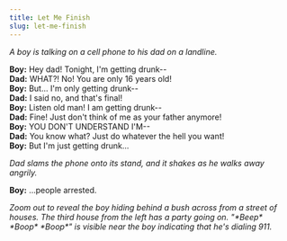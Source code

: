 ```yaml
---
title: Let Me Finish
slug: let-me-finish
---
```


_A boy is talking on a cell phone to his dad on a landline._

**Boy:** Hey dad! Tonight, I'm getting drunk--  
**Dad:** WHAT?! No! You are only 16 years old!  
**Boy:** But... I'm only getting drunk--  
**Dad:** I said no, and that's final!  
**Boy:** Listen old man! I am getting drunk--  
**Dad:** Fine! Just don't think of me as your father anymore!  
**Boy:** YOU DON'T UNDERSTAND I'M--  
**Dad:** You know what? Just do whatever the hell you want!  
**Boy:** But I'm just getting drunk...

_Dad slams the phone onto its stand, and it shakes as he walks away angrily._

**Boy:** ...people arrested.

_Zoom out to reveal the boy hiding behind a bush across from a street of houses. The third house from the left has a party going on. "\*Beep\* \*Boop\* \*Boop\*" is visible near the boy indicating that he's dialing 911._
